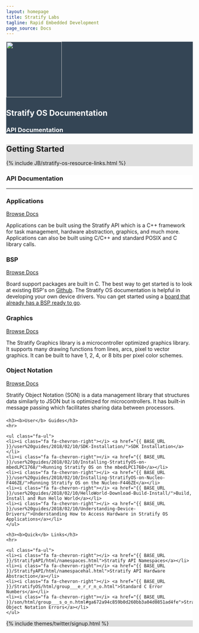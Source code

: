 ```yaml
---
layout: homepage
title: Stratify Labs
tagline: Rapid Embedded Development
page_source: Docs
---
```


<div style="background: #344555; color: #fff;">
<div class="container">
<div class="row header_row">
		<div class="col-md-3">
			<img class="post_image" height="150px"  src="{{ BASE_PATH }}/images/Stratify-OS-Logo-Cog.svg" />
		</div>
		<div class="col-md-9">
			<h2><b>Stratify OS Documentation</b></h2>
			<h3>API Documentation</h3>
		</div>
	</div>
</div>
</div>

<div style="background: #ddd; height: auto">
<div class="container">
  <h2>Getting <b>Started</b></h2>
  </div>
  {% include JB/stratify-os-resource-links.html %}
</div>

<div style="background: #fff;">
	<div class="container">

  <h3><b>API</b> Documentation</h3>
  <hr>
  <div class="row" style="margin-top: 20px; margin-bottom: 20px;">
  <div class="col-md-3">
	<div class="panel panel-default">
	<div class="panel-body">
	<h3><b>Applications</b></h3>
  <a href = "../StratifyAPI/html" class="btn btn-primary btn-lg">Browse Docs</a>
  <p> </p>
  <p>Applications can be built using the Stratify API which is a C++ framework for task management, hardware abstraction, graphics, and much more. Applications can also be built using C/C++ and standard POSIX and C library calls.</p>
  </div>
	</div>
	</div>
  <div class="col-md-3">
	<div class="panel panel-default">
	<div class="panel-body">
    <h3><b>BSP</b></h3>
    <a href = "../StratifyOS/html" class="btn btn-primary btn-lg">Browse Docs</a>
    <p> </p>
    <p>Board support packages are built in C. The best way to get started is to look at existing BSP's on <a href="https://github.com/StratifyLabs" target="_blank">Github</a>. The Stratify OS documentation is helpful in developing your own device drivers. You can get started using a <a href="{{ BASE_URL }}/hardware/">board that already has a BSP ready to go</a>.</p>
  </div>
	</div>
	</div>
  <div class="col-md-3">
	<div class="panel panel-default">
	<div class="panel-body">
    <h3><b>Graphics</b></h3>
    <a href = "../sgfx/html" class="btn btn-primary btn-lg">Browse Docs</a>
    <p> </p>
    <p>The Stratify Graphics library is a microcontroller optimized graphics library. It supports many drawing functions from lines, arcs, pixel to vector graphics. It can be built to have 1, 2, 4, or 8 bits per pixel color schemes.</p>
  </div>
	</div>
	</div>
  <div class="col-md-3">
	<div class="panel panel-default">
	<div class="panel-body">
    <h3><b>Object Notation</b></h3>
    <a href = "../son/html" class="btn btn-primary btn-lg">Browse Docs</a>
    <p> </p>
    <p>Stratify Object Notation (SON) is a data management library that structures data similarly to JSON but is optimized for microcontrollers. It has built-in message passing which facilitates sharing data between processors.</p>
  </div>
	</div>
	</div>
  </div>

	<h3><b>User</b> Guides</h3>
	<hr>

	<ul class="fa-ul">
	<li><i class="fa fa-chevron-right"></i> <a href="{{ BASE_URL }}/user%20guides/2018/02/10/SDK-Installation/">SDK Installation</a></li>
	<li><i class="fa fa-chevron-right"></i> <a href="{{ BASE_URL }}/user%20guides/2018/02/10/Installing-StratifyOS-on-mbedLPC1768/">Running Stratify OS on the mbedLPC1768</a></li>
	<li><i class="fa fa-chevron-right"></i> <a href="{{ BASE_URL }}/user%20guides/2018/02/10/Installing-StratifyOS-on-Nucleo-F446ZE/">Running Stratify OS on the Nucleo-F446ZE</a></li>
	<li><i class="fa fa-chevron-right"></i> <a href="{{ BASE_URL }}/user%20guides/2018/02/10/HelloWorld-Download-Build-Install/">Build, Install and Run Hello World</a></li>
	<li><i class="fa fa-chevron-right"></i> <a href="{{ BASE_URL }}/user%20guides/2018/02/10/Understanding-Device-Drivers/">Understanding How to Access Hardware in Stratify OS Applications</a></li>
	</ul>

	<h3><b>Quick</b> Links</h3>
	<hr>

	<ul class="fa-ul">
	<li><i class="fa fa-chevron-right"></i> <a href="{{ BASE_URL }}/StratifyAPI/html/namespaces.html">Stratify API Namespaces</a></li>
	<li><i class="fa fa-chevron-right"></i> <a href="{{ BASE_URL }}/StratifyAPI/html/namespacehal.html">Stratify API Hardware Abstraction</a></li>
	<li><i class="fa fa-chevron-right"></i> <a href="{{ BASE_URL }}/StratifyOS/html/group___e_r_r_n_o.html">Standard C Error Numbers</a></li>
	<li><i class="fa fa-chevron-right"></i> <a href="{{ BASE_URL }}/son/html/group___s_o_n.html#ga672a94c859b0d260bb3a04d0851ad4fe">Stratify Object Notation Errors</a></li>
	</ul>

</div>


<div style="background: #ddd;">
	<div class="container">
		{% include themes/twitter/signup.html %}
	</div>
</div>
